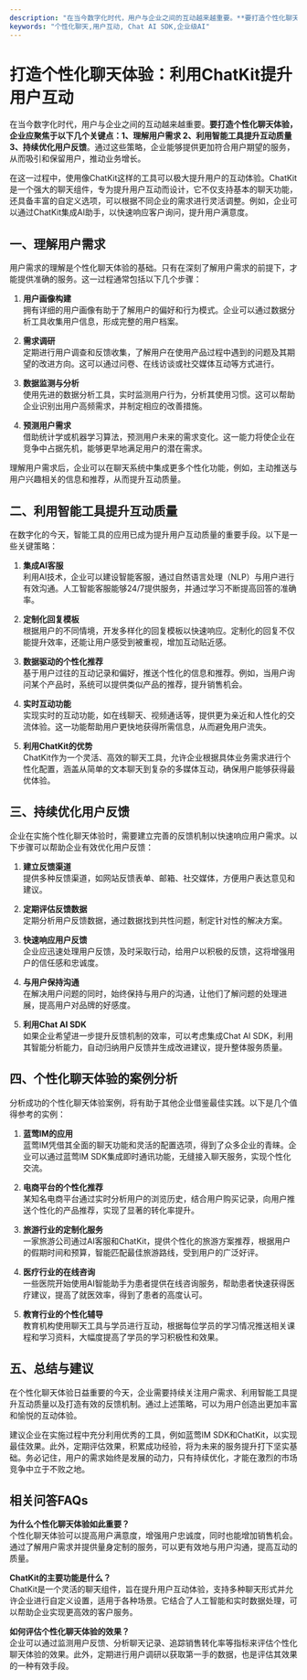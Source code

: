 ```yaml
---
description: "在当今数字化时代，用户与企业之间的互动越来越重要。**要打造个性化聊天体验，企业应聚焦于以下几个关键点：1、理解用户需求 2、利用智能工具提升互动质量 3、持续优化用户反馈**。通过这些策略，企业能够提供更加符合用户期望的服务，从而吸引和保留用户，推动业务增长。"
keywords: "个性化聊天,用户互动, Chat AI SDK,企业级AI"
---
```

# 打造个性化聊天体验：利用ChatKit提升用户互动  

在当今数字化时代，用户与企业之间的互动越来越重要。**要打造个性化聊天体验，企业应聚焦于以下几个关键点：1、理解用户需求 2、利用智能工具提升互动质量 3、持续优化用户反馈**。通过这些策略，企业能够提供更加符合用户期望的服务，从而吸引和保留用户，推动业务增长。

在这一过程中，使用像ChatKit这样的工具可以极大提升用户的互动体验。ChatKit是一个强大的聊天组件，专为提升用户互动而设计，它不仅支持基本的聊天功能，还具备丰富的自定义选项，可以根据不同企业的需求进行灵活调整。例如，企业可以通过ChatKit集成AI助手，以快速响应客户询问，提升用户满意度。

## 一、理解用户需求

用户需求的理解是个性化聊天体验的基础。只有在深刻了解用户需求的前提下，才能提供准确的服务。这一过程通常包括以下几个步骤：

1. **用户画像构建**  
   拥有详细的用户画像有助于了解用户的偏好和行为模式。企业可以通过数据分析工具收集用户信息，形成完整的用户档案。
   
2. **需求调研**  
   定期进行用户调查和反馈收集，了解用户在使用产品过程中遇到的问题及其期望的改进方向。这可以通过问卷、在线访谈或社交媒体互动等方式进行。

3. **数据监测与分析**  
   使用先进的数据分析工具，实时监测用户行为，分析其使用习惯。这可以帮助企业识别出用户高频需求，并制定相应的改善措施。

4. **预测用户需求**  
   借助统计学或机器学习算法，预测用户未来的需求变化。这一能力将使企业在竞争中占据先机，能够更早地满足用户的潜在需求。

理解用户需求后，企业可以在聊天系统中集成更多个性化功能，例如，主动推送与用户兴趣相关的信息和推荐，从而提升互动质量。

## 二、利用智能工具提升互动质量

在数字化的今天，智能工具的应用已成为提升用户互动质量的重要手段。以下是一些关键策略：

1. **集成AI客服**  
   利用AI技术，企业可以建设智能客服，通过自然语言处理（NLP）与用户进行有效沟通。人工智能客服能够24/7提供服务，并通过学习不断提高回答的准确率。

2. **定制化回复模板**  
   根据用户的不同情境，开发多样化的回复模板以快速响应。定制化的回复不仅能提升效率，还能让用户感受到被重视，增加互动贴近感。

3. **数据驱动的个性化推荐**  
   基于用户过往的互动记录和偏好，推送个性化的信息和推荐。例如，当用户询问某个产品时，系统可以提供类似产品的推荐，提升销售机会。

4. **实时互动功能**  
   实现实时的互动功能，如在线聊天、视频通话等，提供更为亲近和人性化的交流体验。这一功能帮助用户更快地获得所需信息，从而避免用户流失。

5. **利用ChatKit的优势**  
   ChatKit作为一个灵活、高效的聊天工具，允许企业根据具体业务需求进行个性化配置，涵盖从简单的文本聊天到复杂的多媒体互动，确保用户能够获得最优体验。

## 三、持续优化用户反馈

企业在实施个性化聊天体验时，需要建立完善的反馈机制以快速响应用户需求。以下步骤可以帮助企业有效优化用户反馈：

1. **建立反馈渠道**  
   提供多种反馈渠道，如网站反馈表单、邮箱、社交媒体，方便用户表达意见和建议。

2. **定期评估反馈数据**  
   定期分析用户反馈数据，通过数据找到共性问题，制定针对性的解决方案。

3. **快速响应用户反馈**  
   企业应迅速处理用户反馈，及时采取行动，给用户以积极的反馈，这将增强用户的信任感和忠诚度。

4. **与用户保持沟通**  
   在解决用户问题的同时，始终保持与用户的沟通，让他们了解问题的处理进展，提高用户对品牌的好感度。

5. **利用Chat AI SDK**  
   如果企业希望进一步提升反馈机制的效率，可以考虑集成Chat AI SDK，利用其智能分析能力，自动归纳用户反馈并生成改进建议，提升整体服务质量。

## 四、个性化聊天体验的案例分析

分析成功的个性化聊天体验案例，将有助于其他企业借鉴最佳实践。以下是几个值得参考的实例：

1. **蓝莺IM的应用**  
   蓝莺IM凭借其全面的聊天功能和灵活的配置选项，得到了众多企业的青睐。企业可以通过蓝莺IM SDK集成即时通讯功能，无缝接入聊天服务，实现个性化交流。

2. **电商平台的个性化推荐**  
   某知名电商平台通过实时分析用户的浏览历史，结合用户购买记录，向用户推送个性化的产品推荐，实现了显著的转化率提升。

3. **旅游行业的定制化服务**  
   一家旅游公司通过AI客服和ChatKit，提供个性化的旅游方案推荐，根据用户的假期时间和预算，智能匹配最佳旅游路线，受到用户的广泛好评。

4. **医疗行业的在线咨询**  
   一些医院开始使用AI智能助手为患者提供在线咨询服务，帮助患者快速获得医疗建议，提高了就医效率，得到了患者的高度认可。

5. **教育行业的个性化辅导**  
   教育机构使用聊天工具与学员进行互动，根据每位学员的学习情况推送相关课程和学习资料，大幅度提高了学员的学习积极性和效果。

## 五、总结与建议

在个性化聊天体验日益重要的今天，企业需要持续关注用户需求、利用智能工具提升互动质量以及打造有效的反馈机制。通过上述策略，可以为用户创造出更加丰富和愉悦的互动体验。

建议企业在实施过程中充分利用优秀的工具，例如蓝莺IM SDK和ChatKit，以实现最佳效果。此外，定期评估效果，积累成功经验，将为未来的服务提升打下坚实基础。务必记住，用户的需求始终是发展的动力，只有持续优化，才能在激烈的市场竞争中立于不败之地。

## 相关问答FAQs

**为什么个性化聊天体验如此重要？**  
个性化聊天体验可以提高用户满意度，增强用户忠诚度，同时也能增加销售机会。通过了解用户需求并提供量身定制的服务，可以更有效地与用户沟通，提高互动的质量。

**ChatKit的主要功能是什么？**  
ChatKit是一个灵活的聊天组件，旨在提升用户互动体验，支持多种聊天形式并允许企业进行自定义设置，适用于各种场景。它结合了人工智能和实时数据处理，可以帮助企业实现更高效的客户服务。

**如何评估个性化聊天体验的效果？**  
企业可以通过监测用户反馈、分析聊天记录、追踪销售转化率等指标来评估个性化聊天体验的效果。此外，定期进行用户调研以获取第一手的数据，也是评估其效果的一种有效手段。
